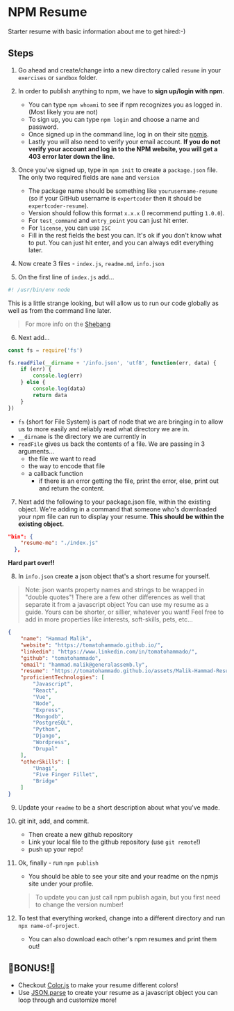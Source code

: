 
# NPM Resume
Starter resume with basic information about me to get hired:-)

## Steps

1. Go ahead and create/change into a new directory called `resume` in your `exercises` or `sandbox` folder. 

2. In order to publish anything to npm, we have to **sign up/login with npm**.  
    * You can type `npm whoami` to see if npm recognizes you as logged in. (Most likely you are not) 
    * To sign up, you can type `npm login` and choose a name and password. 
    * Once signed up in the command line, log in on their site [npmjs](https://www.npmjs.com/). 
    * Lastly you will also need to verify your email account. __If you do not verify your account and log in to the NPM website, you will get a 403 error later down the line__.

3. Once you've signed up, type in `npm init` to create a `package.json` file. The only two required fields are `name` and `version`
    * The package name should be something like `yourusername-resume` (so if your GitHub username is `expertcoder` then it should be `expertcoder-resume`).
    * Version should follow this format `x.x.x` (I recommend putting `1.0.0`).
    * For `test_command` and `entry_point` you can just hit enter. 
    * For `license`, you can use `ISC`
    * Fill in the rest fields the best you can. It's ok if you don't know what to put. You can just hit enter, and you can always edit everything later. 

4. Now create 3 files - `index.js`, `readme.md`, `info.json`

5. On the first line of `index.js` add...

```js
#! /usr/bin/env node
```

This is a little strange looking, but will allow us to run our code globally as well as from the command line later. 
> For more info on the [Shebang](https://en.wikipedia.org/wiki/Shebang_(Unix))

6. Next add...

```js
const fs = require('fs')

fs.readFile(__dirname + '/info.json', 'utf8', function(err, data) {
    if (err) {
        console.log(err)
    } else {
        console.log(data)
        return data
    }
})
```

* `fs` (short for File System) is part of node that we are bringing in to allow us to more easily and reliably read what directory we are in.
* `__dirname` is the directory we are currently in
* `readFile` gives us back the contents of a file.  We are passing in 3 arguments...
    * the file we want to read
    * the way to encode that file
    * a callback function 
        * if there is an error getting the file, print the error, else, print out and return the content.  

7. Next add the following to your package.json file, within the existing object. We're adding in a command that someone who's downloaded your npm file can run to display your resume. **This should be within the existing object.**
```json
"bin": {
    "resume-me": "./index.js"
  },
```

**Hard part over!!**

8. In `info.json` create a json object that's a short resume for yourself. 
> Note: json wants property names and strings to be wrapped in "double quotes"! There are a few other differences as well that separate it from a javascript object
You can use my resume as a guide. Yours can be shorter, or sillier, whatever you want! Feel free to add in more properties like interests, soft-skills, pets, etc...
```json
{
    "name": "Hammad Malik",
    "website": "https://tomatohammado.github.io/",
    "linkedin": "https://www.linkedin.com/in/tomatohammado/",
    "github": "tomatohammado",
    "email": "hammad.malik@generalassemb.ly",
    "resume": "https://tomatohammado.github.io/assets/Malik-Hammad-Resume.pdf",
    "proficientTechnologies": [
        "Javascript",
        "React",
        "Vue",
        "Node",
        "Express",
        "Mongodb",
        "PostgreSQL",
        "Python",
        "Django",
        "Wordpress",
        "Drupal"
    ],
    "otherSkills": [
        "Unagi",
        "Five Finger Fillet",
        "Bridge"
    ]
}
```

9. Update your `readme` to be a short description about what you've made.

10. git init, add, and commit.
    * Then create a new github repository
    * Link your local file to the github repository (use `git remote`!)
    * push up your repo!

11. Ok, finally -  run `npm publish`
    * You should be able to see your site and your readme on the npmjs site under your profile.
    > To update you can just call npm publish again, but you first need to change the version number!

12. To test that everything worked, change into a different directory and run `npx name-of-project`.
    * You can also download each other's npm resumes and print them out!

## 🌟BONUS!🌟

* Checkout [Color.js](https://github.com/Marak/colors.js) to make your resume different colors!
* Use [JSON.parse](https://developer.mozilla.org/en-US/docs/Web/JavaScript/Reference/Global_Objects/JSON/parse) to create your resume as a javascript object you can loop through and customize more!
